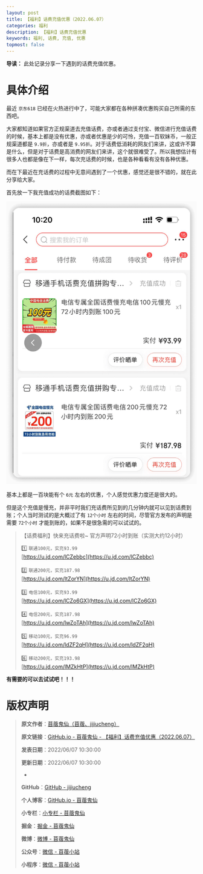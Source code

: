 ```yaml
---
layout: post
title: 【福利】话费充值优惠（2022.06.07）
categories: 福利
description: 【福利】话费充值优惠
keywords: 福利, 话费, 充值, 优惠
topmost: false
---
```


**导读：** 
此处记录分享一下遇到的话费充值优惠。

# 具体介绍

最近 `京东618` 已经在火热进行中了，可能大家都在各种拼凑优惠购买自己所需的东西吧。

大家都知道如果官方正规渠道去充值话费，亦或者通过支付宝、微信进行充值话费的时候，基本上都是没有优惠，亦或者优惠是少的可怜，充值一百软妹币，一般正规渠道都是 `9.9折`，亦或者是 `9.95折`。对于话费低消耗的网友们来讲，这或许不算是什么，但是对于话费是高消费的网友们来讲，这个就很难受了。所以我想估计有很多人也都是像在下一样，每次充话费的时候，也是各种看看有没有各种优惠。

而在下最近在充话费的过程中无意间遇到了一个优惠，感觉还是很不错的，就在此分享给大家。

首先放一下我充值成功的话费截图如下：

![话费充值成功截图](/images/Welfare/2022-06-07-Call-Charge-01.png)

基本上都是一百块能有个 `6元` 左右的优惠，个人感觉优惠力度还是很大的。

但是这个充值是慢充，并非平时我们充话费所见到的几分钟内就可以见到话费到账；个人当时测试的是大概过了有 `12个小时` 左右的时间，尽管官方发布的声明是需要 `72个小时` 才能到账的，如果不是很急需的可以试试的。

> 【话费福利】快来充话费啦~
> 官方声明72小时到账（实测大约12小时）
> 
> 1️⃣ `联通100元，实充93.99`<br>
> [https://u.jd.com/lCZebbc](https://u.jd.com/lCZebbc)<br><br>
> 2️⃣ `联通200元，实充187.98`<br>
> [https://u.jd.com/ltZorYN](https://u.jd.com/ltZorYN)<br><br>
> 3️⃣ `电信100元，实充93.99`<br>
> [https://u.jd.com/lCZo6GX](https://u.jd.com/lCZo6GX)<br><br>
> 4️⃣ `电信200元，实充187.98`<br>
> [https://u.jd.com/lwZoTAh](https://u.jd.com/lwZoTAh)<br><br>
> 5️⃣ `移动100元，实充96.99`<br>
> [https://u.jd.com/ldZF2qH](https://u.jd.com/ldZF2qH)<br><br>
> 6️⃣ `移动200元，实充193.98`<br>
> [https://u.jd.com/lMZkHtP](https://u.jd.com/lMZkHtP)<br>

**有需要的可以去试试吧！！！**

# 版权声明

> **原文作者**：[苜蓿鬼仙（苜蓿、jijiucheng）](https://jijiucheng.github.io/)
> 
> **原文链接**：[GitHub.io - 苜蓿鬼仙 - 【福利】话费充值优惠（2022.06.07）](https://jijiucheng.github.io/2022/06/07/Call-Charge/)
> 
> **发表日期**：2022/06/07 10:30:00
> 
> **更新日期**：2022/06/07 10:30:00
> 
> -
> 
> **GitHub**：[GitHub - jijiucheng](https://github.com/jijiucheng)
> 
> **个人博客**：[GitHub.io - 苜蓿鬼仙](https://jijiucheng.github.io)
> 
> **小专栏**：[小专栏 - 苜蓿鬼仙](https://xiaozhuanlan.com/u/6667468960)
> 
> **掘金**：[掘金 - 苜蓿鬼仙](https://juejin.im/user/5a31e95c51882533d023137d)
> 
> **微博**：[微博 - 苜蓿鬼仙](https://weibo.com/u/1585459545)
> 
> **公众号**：[微信 - 苜蓿小站](#)
> 
> **小程序**：[微信 - 苜蓿小站](#)



